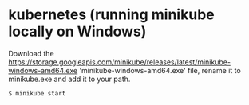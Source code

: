 # kubernetes (running minikube locally on Windows)
Download the https://storage.googleapis.com/minikube/releases/latest/minikube-windows-amd64.exe 'minikube-windows-amd64.exe' file, rename it to minikube.exe and add it to your path.

```
$ minikube start
```
